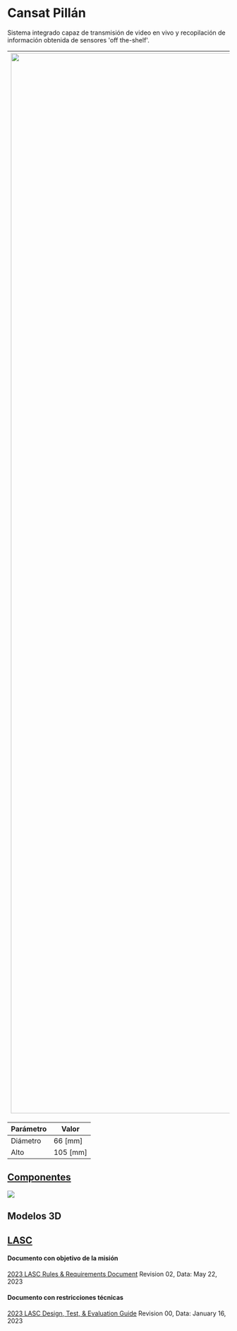 # Cansat Pillán

Sistema integrado capaz de transmisión de video en vivo y recopilación de información obtenida de sensores 'off the-shelf'.

| <img src="https://raw.githubusercontent.com/gisat-udec/pillan/main/dise%C3%B1o/rsc/frente.jpeg" style="width: auto; height:60vh"> | <img src="https://raw.githubusercontent.com/gisat-udec/pillan/main/dise%C3%B1o/rsc/lado.jpeg" style="width: auto; height:60vh"> |
| - | - |

| Parámetro | Valor |
| - | - |
| Diámetro | 66 [mm] |
| Alto | 105 [mm] |

## [Componentes](https://github.com/gisat-udec/pillan/blob/main/dise%C3%B1o/hardware.md)

<img src="https://raw.githubusercontent.com/gisat-udec/pillan/main/dise%C3%B1o/rsc/hardware.drawio.svg">

## Modelos 3D

## [LASC](https://www.lasc.space/)

#### Documento con objetivo de la misión

[2023 LASC Rules & Requirements Document](https://firebasestorage.googleapis.com/v0/b/lasc-website-9aeeb.appspot.com/o/2023%20LASC%20Rules%20%26%20Requirements%20Document%20R02.pdf?alt=media&token=cdd57734-c1b5-47f5-be85-f7984e06bf8d)
Revision 02, Data: May 22, 2023

#### Documento con restricciones técnicas

[2023 LASC Design, Test, & Evaluation Guide](https://firebasestorage.googleapis.com/v0/b/lasc-website-9aeeb.appspot.com/o/2023%20LASC%20Design%2C%20Test%2C%20%26%20Evaluation%20Guide%20R00.pdf?alt=media&token=f14e02fe-3353-430b-9692-70eb2f764ea5)
Revision 00, Data: January 16, 2023